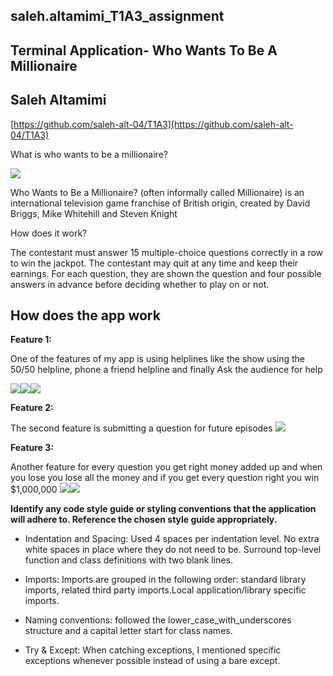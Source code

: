 ## saleh.altamimi_T1A3_assignment

## Terminal Application- Who Wants To Be A Millionaire

## Saleh Altamimi

[https://github.com/saleh-alt-04/T1A3](https://github.com/saleh-alt-04/T1A3)
   
  
What is who wants to be a millionaire?

**![](https://lh4.googleusercontent.com/nB9cfGJjyq8BhWPeqqGbUIxxI_BmKRNVJ0F4fhD8j4zFpJsu_ceefNYdgfxfR07ZxgIjqDjh03zvxH6JNruCdo1POWo9QUeiYj8EV-6M4kTJJocFQT9Ousf6t6K9CUvn2XgjZ6sd4JdXJNaUwDrprUXMEENHmHZjiIgWT38XjHlDdjm41o3q_-tuxSgZLQX7=s2048)**

Who Wants to Be a Millionaire? (often informally called Millionaire) is an international television game franchise of British origin, created by David Briggs, Mike Whitehill and Steven Knight

How does it work?

The contestant must answer 15 multiple-choice questions correctly in a row to win the jackpot. The contestant may quit at any time and keep their earnings. For each question, they are shown the question and four possible answers in advance before deciding whether to play on or not.

## How does the app work
**Feature 1:**

One of the features of my app is using helplines like the show using the 50/50 helpline, phone a friend helpline and finally Ask the audience for help

**![](https://lh6.googleusercontent.com/DU1mMTTYU0jBcYAbKw8rRR0rBGLxhnWWApxvkPHBQu7GBOmYpcxm-dTUR6K2xh2gES4eCzbGy9ePvYb0Sr2vwk0MRNaIBSmVFiwdFFUdXBEj2OuiLATH4DWr5e1kQ3DDRJMG_sDmhK1N4UVplbmSTc0spdy3Ai863tNIEQOJODYDTSTNdJiXNl48jfRQWc9Z=s2048)![](https://lh6.googleusercontent.com/sGGSf8H4LYuCWQh_9dBuFF5UN6asyFUa65_6zfOSO_fP2iOhthGP7ynGCigc2w00CqmPPIcnACsOL1CvsgqKh6tWR2hY83t7UyB6v7mW4vII_47x76XK90ZK4S9yBRBDA4R8JI3iZEQyFguTH3ovJem1-x8-o1M-sHbAUOWMZkQMH7WrVJjSHyXLxHuJtWts=s2048)![](https://lh5.googleusercontent.com/Ybpn2RL-F4WezJ8EwnhsxiMNg5SVuDGRZ2CQilpN9F2IlAIDZs2dn95TqjSsuZ_9gTCYtlT4VIURwiK_CIBvDBQWiYBT7_nVRzJuoLeQM6L1PIRMuhctlP4qG7vbp_QFtyE81fPc_pPFGIv-6N-qvsipXgt9FkJZLUfvbFwqRMP-jm09zB9l6Ec8b3TmojzG=s2048)**

   
**Feature 2:**

The second feature is submitting a question for future episodes
**![](https://lh4.googleusercontent.com/pqJDp5YwwsOD73O_GpjSGCXYP_KzXiBVVSzzvS7BjBSK_ge00-SqIogBrBoJxUgccvt9LUpuE7Hu5j5O_1yDnlRGImtmNBKRHT31gSGDuVNi4XOlNlwrofpSGAbnEbtRM5dT3uiAqRjGYMUuOUmPnOBndTpWmHxTFcZWkhx6IPlodZq5tkStzNnE1w6ykQOa=s2048)**

       
**Feature 3:**

Another feature for every question you get right money added up and when you lose you lose all the money and if you get every question right you win $1,000,000
**![](https://lh6.googleusercontent.com/oMxXY6vEq5O-8Fik_zqpHtjURIlurT6Ib6wqux9TBaxn38tvL1bvWAt07hvbKfsxrR_5XCcw0LOmCCNN8iy82lqvrQ27nEb6O_KeSaHIpvqbs2vVJR5xb5tztWSYpWBi5vuMF9a_TiqpSmXmBBRERoDk0GAF8537-E3fnZBqCweOsl1EOFM31bZFgGFnrRjF=s2048)**![](https://lh4.googleusercontent.com/5hc9I8svw0iEbSTiExxw4keZxFt9GSLVEm6K5fOinwfu35uYdyOQPkIxMIzkZYyPROdFlqoRW33mDTzoXR8bx93PrDtHhk776MRiVDvewN2XhrxaTsLGVerhDa8ZevTchtZSerm1je7NCTQ6-lij2A0d7ek7Mt3L704LXu-EsIy8jlZGZutPggUaCtBAEb8T=s2048)


**Identify any code style guide or styling conventions that the application will adhere to. Reference the chosen style guide appropriately.**
 -   Indentation and Spacing: Used 4 spaces per indentation level. No extra white spaces in place where they do not need to be. Surround top-level function and class definitions with two blank lines.
    

    
 -   Imports: Imports are grouped in the following order: standard library imports, related third party imports.Local application/library specific imports.
    
 -   Naming conventions: followed the lower_case_with_underscores structure and a capital letter start for class names.
    
 -   Try & Except: When catching exceptions, I mentioned specific exceptions whenever possible instead of using a bare except.
   

   
